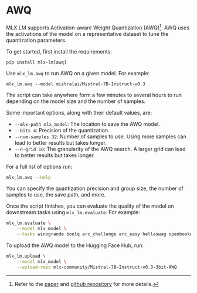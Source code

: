 # AWQ

MLX LM supports Activation-aware Weight Quantization (AWQ)[^1]. AWQ uses the
activations of the model on a representative dataset to tune the quantization
parameters.

To get started, first install the requirements:

```
pip install mlx-lm[awq]
```

Use `mlx_lm.awq` to run AWQ on a given model. For example:

```
mlx_lm.awq --model mistralai/Mistral-7B-Instruct-v0.3
```

The script can take anywhere form a few minutes to several hours to run
depending on the model size and the number of samples.

Some important options, along with their default values, are:

- `--mlx-path mlx_model`: The location to save the AWQ model.
- `--bits 4`: Precision of the quantization.
- `--num-samples 32`: Number of samples to use. Using more samples can lead to
  better results but takes longer.
- `--n-grid 10`: The granularity of the AWQ search. A larger grid can lead to
  better results but takes longer.

For a full list of options run:

```bash
mlx_lm.awq --help
```

You can specify the quantization precision and group size, the number of
samples to use, the save path, and more. 

Once the script finishes, you can evaluate the quality of the model on
downstream tasks using `mlx_lm.evaluate`. For example:

```bash
mlx_lm.evaluate \
    --model mlx_model \
    --tasks winogrande boolq arc_challenge arc_easy hellaswag openbookqa piqa social_iqa                      
```

To upload the AWQ model to the Hugging Face Hub, run:

```bash
mlx_lm.upload \
    --model mlx_model \
    --upload-repo mlx-community/Mistral-7B-Instruct-v0.3-3bit-AWQ
```

[^1]: Refer to the [paper](https://arxiv.org/abs/2306.00978)
and [github repository](https://github.com/mit-han-lab/llm-awq) for more
details.
